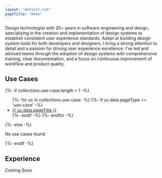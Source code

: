 ```yaml
---
layout: "default.njk"
pageTitle: "Home"
---
```


Design technologist with 20+ years in software engineering and design, specializing in the creation and implementation of design systems to establish consistent user experience standards. Adept at building design system tools for both developers and designers, I bring a strong attention to detail and a passion for driving user experience excellence. I’ve led and advised teams through the adoption of design systems with comprehensive training, clear documentation, and a focus on continuous improvement of workflow and product quality.

<h2>Use Cases</h2>

{%- if collections.use-case.length > 1 -%}
<ul>
	{%- for uc in collections.use-case -%}
		{%- if uc.data.pageType == 'use-case' -%}
		<li><a href="{{ uc.page.url }}">{{ uc.data.pageTitle }}</a></li>
		{%- endif -%}
	{%- endfor -%}
</ul>
{%- else -%}
<p>No use cases found</p>
{%- endif -%}

<h2>Experience</h2>

Coming Soon
